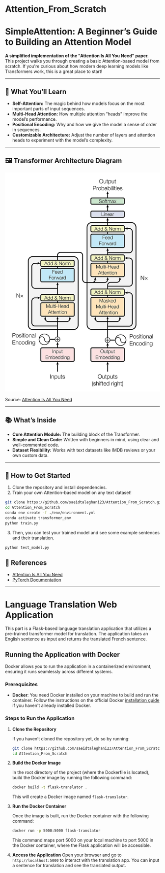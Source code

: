 # Attention_From_Scratch

# **SimpleAttention: A Beginner’s Guide to Building an Attention Model**  
**A simplified implementation of the "Attention Is All You Need" paper.**  
This project walks you through creating a basic Attention-based model from scratch. If you're curious about how modern deep learning models like Transformers work, this is a great place to start!

---

## 🌟 What You’ll Learn  
- **Self-Attention:** The magic behind how models focus on the most important parts of input sequences.  
- **Multi-Head Attention:** How multiple attention "heads" improve the model’s performance.  
- **Positional Encoding:** Why and how we give the model a sense of order in sequences.  
- **Customizable Architecture:** Adjust the number of layers and attention heads to experiment with the model’s complexity.

---
## 🖼️ Transformer Architecture Diagram

![Transformer Diagram](Transformer_Diagram.png)

Source: [Attention Is All You Need](https://arxiv.org/abs/1706.03762)

---
## 📚 What’s Inside  
- **Core Attention Module:** The building block of the Transformer.  
- **Simple and Clean Code:** Written with beginners in mind, using clear and well-commented code.  
- **Dataset Flexibility:** Works with text datasets like IMDB reviews or your own custom data.

---

## 🚀 How to Get Started  
1. Clone the repository and install dependencies.  
2. Train your own Attention-based model on any text dataset!  

```bash
git clone https://github.com/saeidtaleghani23/Attention_From_Scratch.git
cd Attention_From_Scratch
conda env create -f ./env/environment.yml
conda activate transformer_env
python train.py
```
3. Then, you can test your trained model and see some example sentences and their translation.
```bash
python test_model.py
```

## 📖 References
- [Attention Is All You Need](https://arxiv.org/abs/1706.03762)  
- [PyTorch Documentation](https://pytorch.org/docs/stable/index.html)

---
# Language Translation Web Application

This part is a Flask-based language translation application that utilizes a pre-trained transformer model for translation. 
The application takes an English sentence as input and returns the translated French sentence.

## Running the Application with Docker
Docker allows you to run the application in a containerized environment, ensuring it runs seamlessly across different systems.

### Prerequisites

- **Docker**: You need Docker installed on your machine to build and run the container. Follow the instructions on the official Docker [installation guide](https://docs.docker.com/get-docker/) if you haven't already installed Docker.

### Steps to Run the Application
1. **Clone the Repository**

   If you haven’t cloned the repository yet, do so by running:

   ```bash
   git clone https://github.com/saeidtaleghani23/Attention_From_Scratch.git
   cd Attention_From_Scratch
   ```

2. **Build the Docker Image**
    
    In the root directory of the project (where the Dockerfile is located), build the Docker image by running the following command:
    ```bash
    docker build -t flask-translator .
    ```
    This will create a Docker image named ``flask-translator``.

3. **Run the Docker Container**
    
    Once the image is built, run the Docker container with the following command:
    ```bash
    docker run -p 5000:5000 flask-translator
    ```
    This command maps port 5000 on your local machine to port 5000 in the Docker container, where the Flask application will be accessible.

4. **Access the Application**
    Open your browser and go to ``http://localhost:5000`` to interact with the translation app.
    You can input a sentence for translation and see the translated output.

